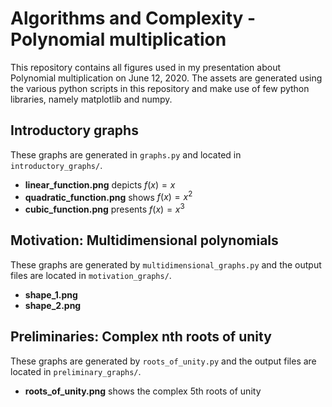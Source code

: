 # Algorithms and Complexity - Polynomial multiplication
This repository contains all figures used in my presentation about Polynomial multiplication on June 12, 2020. The assets are generated using the 
various python scripts in this repository and make use of few python libraries,
namely matplotlib and numpy.

## Introductory graphs
These graphs are generated in ``graphs.py`` and located in ``introductory_graphs/``.
- **linear_function.png** depicts $f(x)=x$
- **quadratic_function.png** shows $f(x)=x^2$
- **cubic_function.png** presents $f(x)=x^3$

## Motivation: Multidimensional polynomials 
These graphs are generated by ``multidimensional_graphs.py`` and the output files are located in ``motivation_graphs/``.
- **shape_1.png** 
- **shape_2.png** 

## Preliminaries: Complex nth roots of unity
These graphs are generated by ``roots_of_unity.py`` and the output files are located in ``preliminary_graphs/``.
- **roots_of_unity.png** shows the complex 5th roots of unity